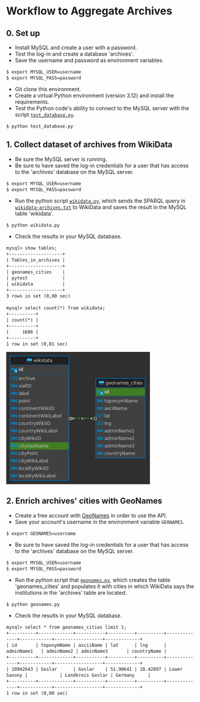 # Workflow to Aggregate Archives

## 0. Set up
- Install MySQL and create a user with a password.
- Test the log-in and create a database 'archives'.
- Save the username and password as environment variables.

```shell
$ export MYSQL_USER=username
$ export MYSQL_PASS=password
```

- Git clone this environment.
- Create a virtual Python environment (version 3.12) and install the requirements.
- Test the Python code's ability to connect to the MySQL server with the script [`test_database.py`](test_database.py).
```shell
$ python test_database.py
```

## 1. Collect dataset of archives from WikiData

- Be sure the MySQL server is running.
- Be sure to have saved the log-in credentials for a user that has access to the 'archives' database on the MySQL server.
```shell
$ export MYSQL_USER=username
$ export MYSQL_PASS=password
```
- Run the python script [`wikidata.py`](wikidata.py), which sends the SPARQL query in [`wikidata-archives.txt`](wikidata-archives.txt) to WikiData and saves the result in the MySQL table 'wikidata'.
```shell
$ python wikidata.py
```
- Check the results in your MySQL database.
```shell
mysql> show tables;
+--------------------+
| Tables_in_archives |
+--------------------+
| geonames_cities    |
| pytest             |
| wikidata           |
+--------------------+
3 rows in set (0,00 sec)

mysql> select count(*) from wikidata;
+----------+
| count(*) |
+----------+
|     1686 |
+----------+
1 row in set (0,01 sec)

```

![ER Diagram](er.png)

## 2. Enrich archives' cities with GeoNames

- Create a free account with [GeoNames](https://www.geonames.org/login) in order to use the API.
- Save your account's username in the environment variable `GEONAMES`.
```shell
$ export GEONAMES=username
```
- Be sure to have saved the log-in credentials for a user that has access to the 'archives' database on the MySQL server.
```shell
$ export MYSQL_USER=username
$ export MYSQL_PASS=password
```
- Run the python script that [`geonames.py`](geonames.py), which creates the table 'geonames_cities' and populates it with cities in which WikiData says the institutions in the 'archives' table are located.
```shell
$ python geonames.py
```
- Check the results in your MySQL database.
```shell
mysql> select * from geonames_cities limit 1;
+----------+-------------+-----------+----------+----------+--------------+------------+------------------+-------------+
| id       | toponymName | asciiName | lat      | lng      | adminName1   | adminName2 | adminName3       | countryName |
+----------+-------------+-----------+----------+----------+--------------+------------+------------------+-------------+
| 10942643 | Goslar      | Goslar    | 51.90641 | 10.42897 | Lower Saxony |            | Landkreis Goslar | Germany     |
+----------+-------------+-----------+----------+----------+--------------+------------+------------------+-------------+
1 row in set (0,00 sec)

```